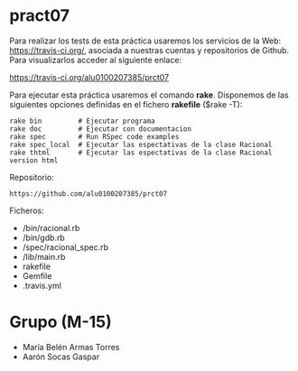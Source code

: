 pract07
=======

Para realizar los tests de esta práctica usaremos los servicios de la Web: https://travis-ci.org/,
asociada a nuestras cuentas y repositorios de Github. Para visualizarlos acceder al siguiente enlace:

https://travis-ci.org/alu0100207385/prct07

Para ejecutar esta práctica usaremos el comando **rake**.
Disponemos de las siguientes opciones definidas en el fichero **rakefile** ($rake -T):
```
rake bin         # Ejecutar programa
rake doc         # Ejecutar con documentacion
rake spec        # Run RSpec code examples
rake spec_local  # Ejecutar las espectativas de la clase Racional
rake thtml       # Ejecutar las espectativas de la clase Racional version html
```

Repositorio:
```
https://github.com/alu0100207385/prct07
```

Ficheros:
 - /bin/racional.rb
 - /bin/gdb.rb
 - /spec/racional_spec.rb
 - /lib/main.rb
 - rakefile
 - Gemfile
 - .travis.yml

Grupo (M-15)
============

 - María Belén Armas Torres
 - Aarón Socas Gaspar
